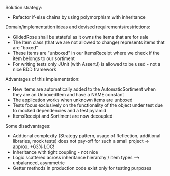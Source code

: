 Solution strategy:
* Refactor if-else chains by using polymorphism with inheritance

Domain/implementation ideas and devised requirements/restrictions:
* GildedRose shall be stateful as it owns the items that are for sale
* The Item class (that we are not allowed to change) represents items that are "boxed"
* These items are "unboxed" in our ItemsReceipt where we check if the item belongs to our sortiment
* For writing tests only JUnit (with AssertJ) is allowed to be used - not a nice BDD framework 

Advantages of this implementation:
* New items are automatically added to the AutomaticSortiment when they are an UnboxedItem and have a NAME constant
* The application works when unknown items are unboxed  
* Tests focus exclusively on the functionality of the object under test due to mocked dependencies and a test pyramid 
* ItemsReceipt and Sortiment are now decoupled

Some disadvantages:
* Addtional complexity (Strategy pattern, usage of Reflection, additional libraries, mock tests) does not pay-off for
such a small project -> approx. +63% LOC!
* Inheritance with tight coupling - not nice
* Logic scattered across inheritance hierarchy / item types --> unbalanced, asymmetric
* Getter methods in production code exist only for testing purposes